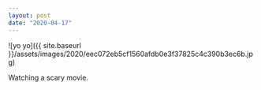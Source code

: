 ```yaml
---
layout: post
date: "2020-04-17"
---
```


![yo yo]({{ site.baseurl }}/assets/images/2020/eec072eb5cf1560afdb0e3f37825c4c390b3ec6b.jpg)

Watching a scary movie.
